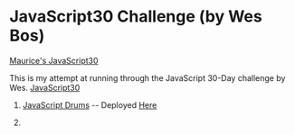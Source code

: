 # JavaScript30 Challenge (by Wes Bos)
[Maurice's JavaScript30](my-javascript30)

This is my attempt at running through the JavaScript 30-Day challenge by Wes.
[JavaScript30](https://javascript30.com/)

1. [JavaScript Drums](./js_drums) -- Deployed [Here](https://my-javascript30.netlify.com/js_drums)

2. 